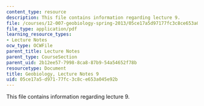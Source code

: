 ```yaml
---
content_type: resource
description: This file contains information regarding lecture 9.
file: /courses/12-007-geobiology-spring-2013/05ce17a5d97177fc3c8ce653a045e92b_MIT12_007S13_Lec9.pdf
file_type: application/pdf
learning_resource_types:
- Lecture Notes
ocw_type: OCWFile
parent_title: Lecture Notes
parent_type: CourseSection
parent_uid: 2b12ee57-7998-8ca8-87b9-54a54652f78b
resourcetype: Document
title: Geobiology, Lecture Notes 9
uid: 05ce17a5-d971-77fc-3c8c-e653a045e92b
---
```

This file contains information regarding lecture 9.

